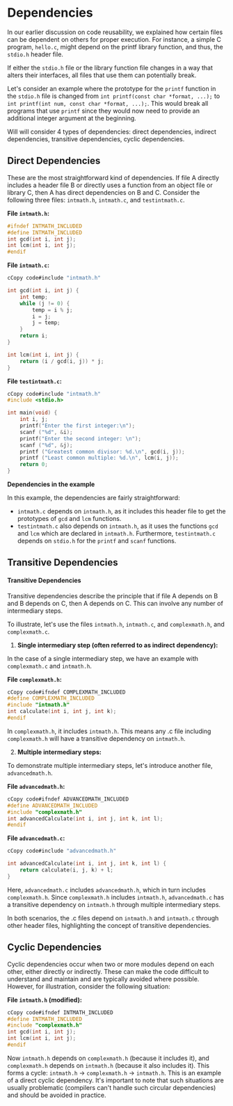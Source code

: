 # Dependencies

In our earlier discussion on code reusability, we explained how certain files can be dependent on others for proper execution. For instance, a simple C program, `hello.c`, might depend on the printf library function, and thus, the `stdio.h` header file.

If either the `stdio.h` file or the library function file changes in a way that alters their interfaces, all files that use them can potentially break.

Let's consider an example where the prototype for the `printf` function in the `stdio.h` file is changed from `int printf(const char *format, ...);` to `int printf(int num, const char *format, ...);`. This would break all programs that use `printf` since they would now need to provide an additional integer argument at the beginning.

Will will consider 4 types of dependencies: direct dependencies, indirect dependencies, transitive dependencies, cyclic dependencies.&#x20;

## Direct Dependencies

These are the most straightforward kind of dependencies. If file A directly includes a header file B or directly uses a function from an object file or library C, then A has direct dependencies on B and C. Consider the following three files: `intmath.h`, `intmath.c`, and `testintmath.c`.&#x20;

**File `intmath.h`:**

```c
#ifndef INTMATH_INCLUDED
#define INTMATH_INCLUDED
int gcd(int i, int j); 
int lcm(int i, int j);
#endif
```

**File `intmath.c`:**

```c
cCopy code#include "intmath.h"

int gcd(int i, int j) {
    int temp;
    while (j != 0) {
        temp = i % j;
        i = j;
        j = temp;
    }
    return i;
}

int lcm(int i, int j) {
    return (i / gcd(i, j)) * j;
}
```

**File `testintmath.c`:**

```c
cCopy code#include "intmath.h" 
#include <stdio.h>

int main(void) {
    int i, j;
    printf("Enter the first integer:\n");
    scanf ("%d", &i);
    printf("Enter the second integer: \n");
    scanf ("%d", &j);
    printf ("Greatest common divisor: %d.\n", gcd(i, j));
    printf ("Least common multiple: %d.\n", lcm(i, j));
    return 0;
}
```

**Dependencies in the example**

In this example, the dependencies are fairly straightforward:

* `intmath.c` depends on `intmath.h`, as it includes this header file to get the prototypes of `gcd` and `lcm` functions.
* `testintmath.c` also depends on `intmath.h`, as it uses the functions `gcd` and `lcm` which are declared in `intmath.h`. Furthermore, `testintmath.c` depends on `stdio.h` for the `printf` and `scanf` functions.



## Transitive Dependencies

#### Transitive Dependencies

Transitive dependencies describe the principle that if file A depends on B and B depends on C, then A depends on C. This can involve any number of intermediary steps.

To illustrate, let's use the files `intmath.h`, `intmath.c`, and `complexmath.h`, and `complexmath.c`.

1. **Single intermediary step (often referred to as indirect dependency):**

In the case of a single intermediary step, we have an example with `complexmath.c` and `intmath.h`.

**File `complexmath.h`:**

```c
cCopy code#ifndef COMPLEXMATH_INCLUDED
#define COMPLEXMATH_INCLUDED
#include "intmath.h"
int calculate(int i, int j, int k);
#endif
```

In `complexmath.h`, it includes `intmath.h`. This means any .c file including `complexmath.h` will have a transitive dependency on `intmath.h`.

2. **Multiple intermediary steps:**

To demonstrate multiple intermediary steps, let's introduce another file, `advancedmath.h`.

**File `advancedmath.h`:**

```c
cCopy code#ifndef ADVANCEDMATH_INCLUDED
#define ADVANCEDMATH_INCLUDED
#include "complexmath.h"
int advancedCalculate(int i, int j, int k, int l);
#endif
```

**File `advancedmath.c`:**

```c
cCopy code#include "advancedmath.h"

int advancedCalculate(int i, int j, int k, int l) {
    return calculate(i, j, k) + l;
}
```

Here, `advancedmath.c` includes `advancedmath.h`, which in turn includes `complexmath.h`. Since `complexmath.h` includes `intmath.h`, `advancedmath.c` has a transitive dependency on `intmath.h` through multiple intermediary steps.

In both scenarios, the .c files depend on `intmath.h` and `intmath.c` through other header files, highlighting the concept of transitive dependencies.

## Cyclic Dependencies

Cyclic dependencies occur when two or more modules depend on each other, either directly or indirectly. These can make the code difficult to understand and maintain and are typically avoided where possible. However, for illustration, consider the following situation:

**File `intmath.h` (modified):**

```c
cCopy code#ifndef INTMATH_INCLUDED
#define INTMATH_INCLUDED
#include "complexmath.h"
int gcd(int i, int j); 
int lcm(int i, int j);
#endif
```

Now `intmath.h` depends on `complexmath.h` (because it includes it), and `complexmath.h` depends on `intmath.h` (because it also includes it). This forms a cycle: `intmath.h` -> `complexmath.h` -> `intmath.h`. This is an example of a direct cyclic dependency. It's important to note that such situations are usually problematic (compilers can't handle such circular dependencies) and should be avoided in practice.





